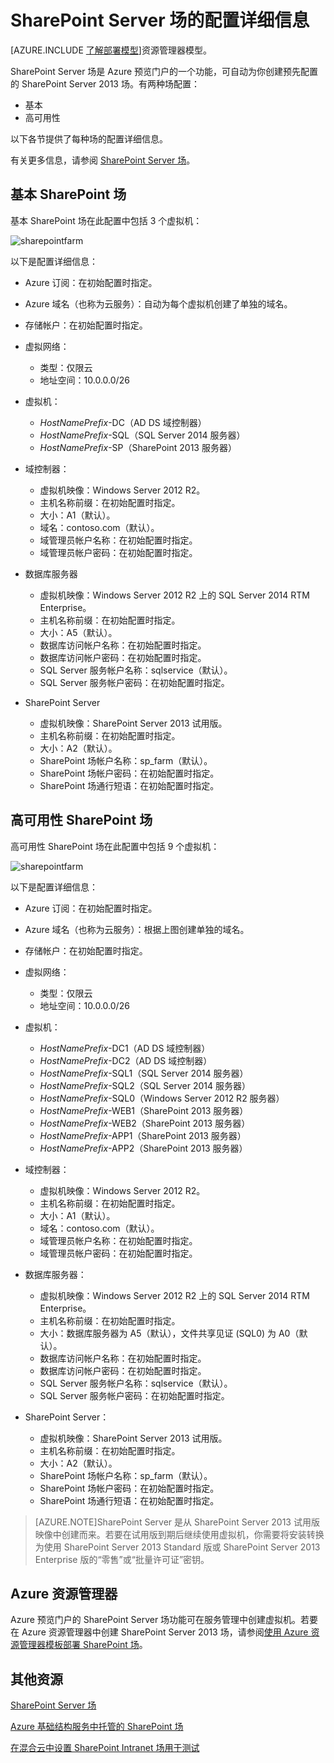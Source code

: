 <properties
	pageTitle="SharePoint Server 场的配置 | Microsoft Azure"
	description="使用 Azure 预览门户的 SharePoint Server 场功能时，了解 SharePoint 场的默认配置。"
	services="virtual-machines"
	documentationCenter=""
	authors="JoeDavies-MSFT"
	manager="timlt"
	editor=""/>

<tags
	ms.service="virtual-machines"
	ms.date="10/05/2015"
	wacn.date=""/>

# SharePoint Server 场的配置详细信息

[AZURE.INCLUDE [了解部署模型](../includes/learn-about-deployment-models-classic-include.md)]资源管理器模型。
 

SharePoint Server 场是 Azure 预览门户的一个功能，可自动为你创建预先配置的 SharePoint Server 2013 场。有两种场配置：

- 基本
- 高可用性

以下各节提供了每种场的配置详细信息。

有关更多信息，请参阅 [SharePoint Server 场](/documentation/articles/virtual-machines-sharepoint-farm-azure-preview/)。

## 基本 SharePoint 场

基本 SharePoint 场在此配置中包括 3 个虚拟机：

![sharepointfarm](./media/virtual-machines-sharepoint-farm-config-azure-preview/SPFarm_Basic.png)

以下是配置详细信息：

-	Azure 订阅：在初始配置时指定。
-	Azure 域名（也称为云服务）：自动为每个虚拟机创建了单独的域名。
-	存储帐户：在初始配置时指定。
-	虚拟网络：
	-   类型：仅限云
    -	地址空间：10.0.0.0/26

- 虚拟机：
	-	*HostNamePrefix*-DC（AD DS 域控制器）
	-	*HostNamePrefix*-SQL（SQL Server 2014 服务器）
	-	*HostNamePrefix*-SP（SharePoint 2013 服务器）

- 域控制器：
	-	虚拟机映像：Windows Server 2012 R2。
	-	主机名称前缀：在初始配置时指定。
	-	大小：A1（默认）。
	-	域名：contoso.com（默认）。
	-	域管理员帐户名称：在初始配置时指定。
	-	域管理员帐户密码：在初始配置时指定。

- 数据库服务器
	-	虚拟机映像：Windows Server 2012 R2 上的 SQL Server 2014 RTM Enterprise。
	-	主机名称前缀：在初始配置时指定。
	-	大小：A5（默认）。
	-	数据库访问帐户名称：在初始配置时指定。
	-	数据库访问帐户密码：在初始配置时指定。
	-	SQL Server 服务帐户名称：sqlservice（默认）。
	-	SQL Server 服务帐户密码：在初始配置时指定。

- SharePoint Server
	-	虚拟机映像：SharePoint Server 2013 试用版。
	-	主机名称前缀：在初始配置时指定。
	-	大小：A2（默认）。
	-	SharePoint 场帐户名称：sp\_farm（默认）。
	-	SharePoint 场帐户密码：在初始配置时指定。
	-	SharePoint 场通行短语：在初始配置时指定。


## 高可用性 SharePoint 场

高可用性 SharePoint 场在此配置中包括 9 个虚拟机：

![sharepointfarm](./media/virtual-machines-sharepoint-farm-config-azure-preview/SPFarm_HighAvail.png)

以下是配置详细信息：

-	Azure 订阅：在初始配置时指定。
-	Azure 域名（也称为云服务）：根据上图创建单独的域名。
-	存储帐户：在初始配置时指定。
-	虚拟网络：
	-	类型：仅限云
	-	地址空间：10.0.0.0/26

-	虚拟机：
	-	*HostNamePrefix*-DC1（AD DS 域控制器）
	-	*HostNamePrefix*-DC2（AD DS 域控制器）
	-	*HostNamePrefix*-SQL1（SQL Server 2014 服务器）
	-	*HostNamePrefix*-SQL2（SQL Server 2014 服务器）
	-	*HostNamePrefix*-SQL0（Windows Server 2012 R2 服务器）
	-	*HostNamePrefix*-WEB1（SharePoint 2013 服务器）
	-	*HostNamePrefix*-WEB2（SharePoint 2013 服务器）
	-	*HostNamePrefix*-APP1（SharePoint 2013 服务器）
	-	*HostNamePrefix*-APP2（SharePoint 2013 服务器）

-	域控制器：
	-	虚拟机映像：Windows Server 2012 R2。
	-	主机名称前缀：在初始配置时指定。
	-	大小：A1（默认）。
	-	域名：contoso.com（默认）。
	-	域管理员帐户名称：在初始配置时指定。
	-	域管理员帐户密码：在初始配置时指定。

-	数据库服务器：
	-	虚拟机映像：Windows Server 2012 R2 上的 SQL Server 2014 RTM Enterprise。
	-	主机名称前缀：在初始配置时指定。
	-	大小：数据库服务器为 A5（默认），文件共享见证 (SQL0) 为 A0（默认）。
	-	数据库访问帐户名称：在初始配置时指定。
	-	数据库访问帐户密码：在初始配置时指定。
	-	SQL Server 服务帐户名称：sqlservice（默认）。
	-	SQL Server 服务帐户密码：在初始配置时指定。

-	SharePoint Server：
	-	虚拟机映像：SharePoint Server 2013 试用版。
	-	主机名称前缀：在初始配置时指定。
	-	大小：A2（默认）。
	-	SharePoint 场帐户名称：sp\_farm（默认）。
	-	SharePoint 场帐户密码：在初始配置时指定。
	-	SharePoint 场通行短语：在初始配置时指定。

> [AZURE.NOTE]SharePoint Server 是从 SharePoint Server 2013 试用版映像中创建而来。若要在试用版到期后继续使用虚拟机，你需要将安装转换为使用 SharePoint Server 2013 Standard 版或 SharePoint Server 2013 Enterprise 版的“零售”或“批量许可证”密钥。

## Azure 资源管理器

Azure 预览门户的 SharePoint Server 场功能可在服务管理中创建虚拟机。若要在 Azure 资源管理器中创建 SharePoint Server 2013 场，请参阅[使用 Azure 资源管理器模板部署 SharePoint 场](/documentation/articles/virtual-machines-workload-template-sharepoint)。

## 其他资源

[SharePoint Server 场](/documentation/articles/virtual-machines-sharepoint-farm-azure-preview)

[Azure 基础结构服务中托管的 SharePoint 场](/documentation/articles/virtual-machines-sharepoint-infrastructure-services)

[在混合云中设置 SharePoint Intranet 场用于测试](/documentation/articles/virtual-networks-setup-sharepoint-hybrid-cloud-testing)

<!---HONumber=82-->